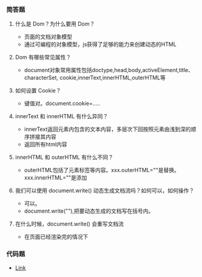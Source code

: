### 简答题
1. 什么是 Dom？为什么要用 Dom？
    * 页面的文档对象模型
    * 通过可编程的对象模型，js获得了足够的能力来创建动态的HTML

1. Dom 有哪些常见属性？
    * document对象常用属性包括doctype,head,body,activeElement,title、characterSet,
    cookie,innerText,innerHTML,outerHTML等

1. 如何设置 Cookie？
    * 键值对。document.cookie=.....

1. innerText 和 innerHTML 有什么异同？
    * innerText返回元素内包含的文本内容，多层次下回按照元素由浅到深的顺序拼接其内容
    * 返回所有html内容

1. innerHTML 和 outerHTML 有什么不同？
    * outerHTML包括了元素标签等内容。xxx.outerHTML=""是替换。xxx.innerHTML=""是添加

1. 我们可以使用 document.write() 动态生成文档流吗？如何可以，如何操作？
    * 可以。
    * document.write(""),把要动态生成的文档写在括号内。

1. 在什么时候，document.write() 会重写文档流
    * 在页面已经渲染完的情况下

### 代码题
* [Link](https://github.com/a735315482/mfs-homework/blob/master/31-40/34.html)